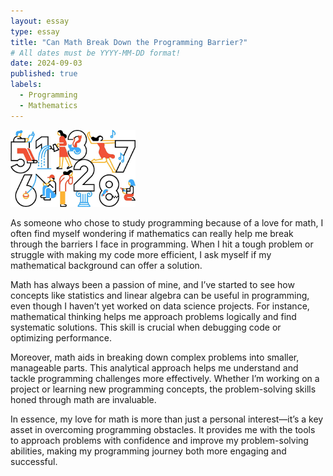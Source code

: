 ```yaml
---
layout: essay
type: essay
title: "Can Math Break Down the Programming Barrier?"
# All dates must be YYYY-MM-DD format!
date: 2024-09-03
published: true
labels:
  - Programming
  - Mathematics
---
```

<img width="200px" src="../img/mathInProgramming.png" class="rounded float-start pe-4">

As someone who chose to study programming because of a love for math, I often find myself wondering if mathematics can really help me break through the barriers I face in programming. When I hit a tough problem or struggle with making my code more efficient, I ask myself if my mathematical background can offer a solution.

Math has always been a passion of mine, and I’ve started to see how concepts like statistics and linear algebra can be useful in programming, even though I haven’t yet worked on data science projects. For instance, mathematical thinking helps me approach problems logically and find systematic solutions. This skill is crucial when debugging code or optimizing performance.

Moreover, math aids in breaking down complex problems into smaller, manageable parts. This analytical approach helps me understand and tackle programming challenges more effectively. Whether I’m working on a project or learning new programming concepts, the problem-solving skills honed through math are invaluable.

In essence, my love for math is more than just a personal interest—it’s a key asset in overcoming programming obstacles. It provides me with the tools to approach problems with confidence and improve my problem-solving abilities, making my programming journey both more engaging and successful.
